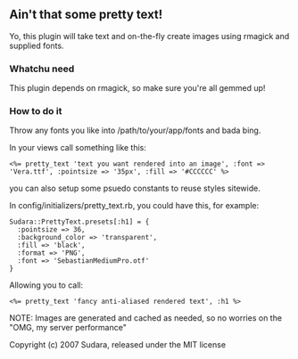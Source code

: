 ## Ain't that some pretty text!

Yo, this plugin will take text and on-the-fly create images using rmagick and supplied fonts.

### Whatchu need

This plugin depends on rmagick, so make sure you're all gemmed up!

### How to do it

Throw any fonts you like into /path/to/your/app/fonts and bada bing.

In your views call something like this:

    <%= pretty_text 'text you want rendered into an image', :font => 'Vera.ttf', :pointsize => '35px', :fill => '#CCCCCC' %>

you can also setup some psuedo constants to reuse styles sitewide.

In config/initializers/pretty_text.rb, you could have this, for example:

    Sudara::PrettyText.presets[:h1] = {
      :pointsize => 36,
      :background_color => 'transparent',
      :fill => 'black',
      :format => 'PNG',
      :font => 'SebastianMediumPro.otf'
    }

Allowing you to call:

    <%= pretty_text 'fancy anti-aliased rendered text', :h1 %>

NOTE: Images are generated and cached as needed, so no worries on the "OMG, my server performance"

Copyright (c) 2007 Sudara, released under the MIT license
